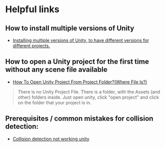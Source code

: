 # Helpful links

## How to install multiple versions of Unity
- [Installing multiple versions of Unity, to have different versions for different projects.](https://forum.unity.com/threads/installing-multiple-versions-of-unity-to-have-different-versions-for-different-projects.505556/)

## How to open a Unity project for the first time without any scene file available
- [How To Open Unity Project From Project Folder?(Where File Is?)
](https://github.com/DonVerga/HistoriaFamilia/blob/master/HistoriaFamilia/Assets/Scripts/GameManager.cs)
> There is no Unity Project File. There is a folder, with the Assets (and other) folders inside. Just open unity, click "open project" and click on the folder that your project is in.


## Prerequisites / common mistakes for collision detection:
- [Collision detection not working unity](https://stackoverflow.com/questions/43939179/collision-detection-not-working-unity)